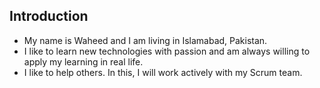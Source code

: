 ## Introduction
- My name is Waheed and I am living in Islamabad, Pakistan.
- I like to learn new technologies with passion and am always willing to apply my learning in real life.
- I like to help others. In this, I will work actively with my Scrum team.